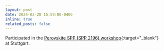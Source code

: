 ```yaml
---
layout: post
date: 2024-02-28 15:59:00-0400
inline: true
related_posts: false
---
```


Participated in the [Perovskite SPP (SPP 2196) workshop](https://www.perovskite-spp.uni-konstanz.de/spp-workshops-events/spp-workshop-feb-march-2024){:target="_blank"} at Stuttgart.
